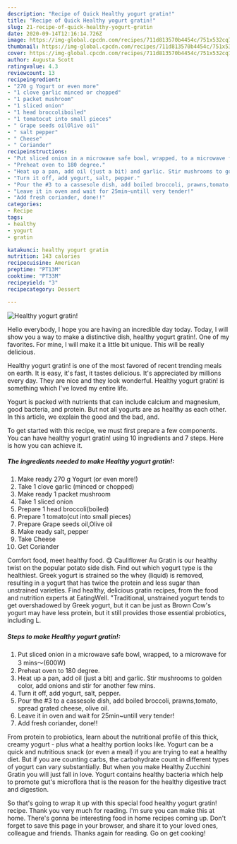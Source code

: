 ```yaml
---
description: "Recipe of Quick Healthy yogurt gratin!"
title: "Recipe of Quick Healthy yogurt gratin!"
slug: 21-recipe-of-quick-healthy-yogurt-gratin
date: 2020-09-14T12:16:14.726Z
image: https://img-global.cpcdn.com/recipes/711d813570b4454c/751x532cq70/healthy-yogurt-gratin-recipe-main-photo.jpg
thumbnail: https://img-global.cpcdn.com/recipes/711d813570b4454c/751x532cq70/healthy-yogurt-gratin-recipe-main-photo.jpg
cover: https://img-global.cpcdn.com/recipes/711d813570b4454c/751x532cq70/healthy-yogurt-gratin-recipe-main-photo.jpg
author: Augusta Scott
ratingvalue: 4.3
reviewcount: 13
recipeingredient:
- "270 g Yogurt or even more"
- "1 clove garlic minced or chopped"
- "1 packet mushroom"
- "1 sliced onion"
- "1 head broccoliboiled"
- "1 tomatocut into small pieces"
- " Grape seeds oilOlive oil"
- " salt pepper"
- " Cheese"
- " Coriander"
recipeinstructions:
- "Put sliced onion in a microwave safe bowl, wrapped, to a microwave for 3 mins〜(600W)"
- "Preheat oven to 180 degree."
- "Heat up a pan, add oil (just a bit) and garlic. Stir mushrooms to golden color, add onions and stir for another few mins."
- "Turn it off, add yogurt, salt, pepper."
- "Pour the #3 to a cassesole dish, add boiled broccoli, prawns,tomato, spread grated cheese, olive oil."
- "Leave it in oven and wait for 25min~untill very tender!"
- "Add fresh coriander, done!!"
categories:
- Recipe
tags:
- healthy
- yogurt
- gratin

katakunci: healthy yogurt gratin 
nutrition: 143 calories
recipecuisine: American
preptime: "PT13M"
cooktime: "PT33M"
recipeyield: "3"
recipecategory: Dessert

---
```



![Healthy yogurt gratin!](https://img-global.cpcdn.com/recipes/711d813570b4454c/751x532cq70/healthy-yogurt-gratin-recipe-main-photo.jpg)

Hello everybody, I hope you are having an incredible day today. Today, I will show you a way to make a distinctive dish, healthy yogurt gratin!. One of my favorites. For mine, I will make it a little bit unique. This will be really delicious.

Healthy yogurt gratin! is one of the most favored of recent trending meals on earth. It is easy, it's fast, it tastes delicious. It's appreciated by millions every day. They are nice and they look wonderful. Healthy yogurt gratin! is something which I've loved my entire life.

Yogurt is packed with nutrients that can include calcium and magnesium, good bacteria, and protein. But not all yogurts are as healthy as each other. In this article, we explain the good and the bad, and.


To get started with this recipe, we must first prepare a few components. You can have healthy yogurt gratin! using 10 ingredients and 7 steps. Here is how you can achieve it.

<!--inarticleads1-->

##### The ingredients needed to make Healthy yogurt gratin!:

1. Make ready 270 g Yogurt (or even more!)
1. Take 1 clove garlic (minced or chopped)
1. Make ready 1 packet mushroom
1. Take 1 sliced onion
1. Prepare 1 head broccoli(boiled)
1. Prepare 1 tomato(cut into small pieces)
1. Prepare  Grape seeds oil,Olive oil
1. Make ready  salt, pepper
1. Take  Cheese
1. Get  Coriander


Comfort food, meet healthy food. 😋 Cauliflower Au Gratin is our healthy twist on the popular potato side dish. Find out which yogurt type is the healthiest. Greek yogurt is strained so the whey (liquid) is removed, resulting in a yogurt that has twice the protein and less sugar than unstrained varieties. Find healthy, delicious gratin recipes, from the food and nutrition experts at EatingWell. &#34;Traditional, unstrained yogurt tends to get overshadowed by Greek yogurt, but it can be just as Brown Cow&#39;s yogurt may have less protein, but it still provides those essential probiotics, including L. 

<!--inarticleads2-->

##### Steps to make Healthy yogurt gratin!:

1. Put sliced onion in a microwave safe bowl, wrapped, to a microwave for 3 mins〜(600W)
1. Preheat oven to 180 degree.
1. Heat up a pan, add oil (just a bit) and garlic. Stir mushrooms to golden color, add onions and stir for another few mins.
1. Turn it off, add yogurt, salt, pepper.
1. Pour the #3 to a cassesole dish, add boiled broccoli, prawns,tomato, spread grated cheese, olive oil.
1. Leave it in oven and wait for 25min~untill very tender!
1. Add fresh coriander, done!!


From protein to probiotics, learn about the nutritional profile of this thick, creamy yogurt - plus what a healthy portion looks like. Yogurt can be a quick and nutritious snack (or even a meal) if you are trying to eat a healthy diet. But if you are counting carbs, the carbohydrate count in different types of yogurt can vary substantially. But when you make Healthy Zucchini Gratin you will just fall in love. Yogurt contains healthy bacteria which help to promote gut&#39;s microflora that is the reason for the healthy digestive tract and digestion. 

So that's going to wrap it up with this special food healthy yogurt gratin! recipe. Thank you very much for reading. I'm sure you can make this at home. There's gonna be interesting food in home recipes coming up. Don't forget to save this page in your browser, and share it to your loved ones, colleague and friends. Thanks again for reading. Go on get cooking!
